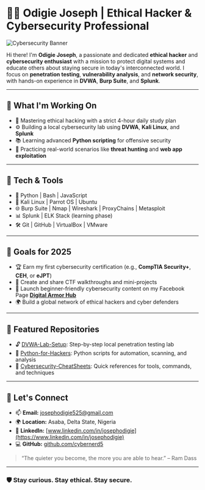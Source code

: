 # 👨‍💻 Odigie Joseph | Ethical Hacker & Cybersecurity Professional

![Cybersecurity Banner](https://github.com/cybernerd5/yourrepo/assets/banner.jpg)

Hi there! I'm **Odigie Joseph**, a passionate and dedicated **ethical hacker** and **cybersecurity enthusiast** with a mission to protect digital systems and educate others about staying secure in today's interconnected world. I focus on **penetration testing**, **vulnerability analysis**, and **network security**, with hands-on experience in **DVWA**, **Burp Suite**, and **Splunk**.

---

## 🧠 What I'm Working On

- 🔐 Mastering ethical hacking with a strict 4-hour daily study plan  
- ⚙️ Building a local cybersecurity lab using **DVWA**, **Kali Linux**, and **Splunk**  
- 📚 Learning advanced **Python scripting** for offensive security  
- 🎯 Practicing real-world scenarios like **threat hunting** and **web app exploitation**

---

## 🧰 Tech & Tools

- 🐍 Python | Bash | JavaScript  
- 🐧 Kali Linux | Parrot OS | Ubuntu  
- 🌐 Burp Suite | Nmap | Wireshark | ProxyChains | Metasploit  
- 📊 Splunk | ELK Stack (learning phase)  
- 🛠️ Git | GitHub | VirtualBox | VMware

---

## 🎯 Goals for 2025

- 🏆 Earn my first cybersecurity certification (e.g., **CompTIA Security+**, **CEH**, or **eJPT**)  
- 🧪 Create and share CTF walkthroughs and mini-projects  
- 📖 Launch beginner-friendly cybersecurity content on my Facebook Page **[Digital Armor Hub](https://facebook.com)**  
- 🌍 Build a global network of ethical hackers and cyber defenders

---

## 📂 Featured Repositories

- 🔓 [DVWA-Lab-Setup](https://github.com/cybernerd5/DVWA-Lab-Setup): Step-by-step local penetration testing lab  
- 🧪 [Python-for-Hackers](https://github.com/cybernerd5/Python-for-Hackers): Python scripts for automation, scanning, and analysis  
- 📘 [Cybersecurity-CheatSheets](https://github.com/cybernerd5/Cybersecurity-CheatSheets): Quick references for tools, commands, and techniques

---

## 🤝 Let's Connect

- 📫 **Email:** josephodigie525@gmail.com  
- 🌍 **Location:** Asaba, Delta State, Nigeria  
- 🔗 **LinkedIn:** [www.linkedin.com/in/josephodigie](https://www.linkedin.com/in/josephodigie)  
- 💻 **GitHub:** [github.com/cybernerd5](https://github.com/cybernerd5)

> “The quieter you become, the more you are able to hear.” – Ram Dass

---

### 🛡️ Stay curious. Stay ethical. Stay secure.
